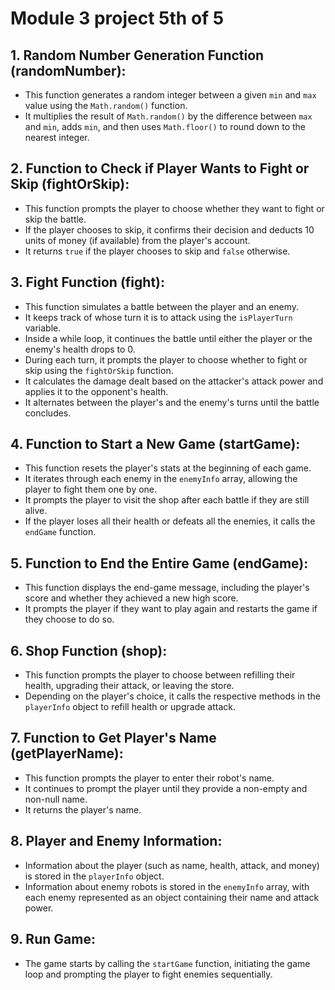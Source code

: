 # Module 3 project 5th of 5

## 1. Random Number Generation Function (randomNumber):

- This function generates a random integer between a given <code>min</code> and <code>max</code> value using the <code>Math.random()</code> function.
- It multiplies the result of <code>Math.random()</code> by the difference between <code>max</code> and <code>min</code>, adds <code>min</code>, and then uses <code>Math.floor()</code> to round down to the nearest integer.

## 2. Function to Check if Player Wants to Fight or Skip (fightOrSkip):

- This function prompts the player to choose whether they want to fight or skip the battle.
- If the player chooses to skip, it confirms their decision and deducts 10 units of money (if available) from the player's account.
- It returns <code>true</code> if the player chooses to skip and <code>false</code> otherwise.

## 3. Fight Function (fight):

- This function simulates a battle between the player and an enemy.
- It keeps track of whose turn it is to attack using the <code>isPlayerTurn</code> variable.
- Inside a while loop, it continues the battle until either the player or the enemy's health drops to 0.
- During each turn, it prompts the player to choose whether to fight or skip using the <code>fightOrSkip</code> function.
- It calculates the damage dealt based on the attacker's attack power and applies it to the opponent's health.
- It alternates between the player's and the enemy's turns until the battle concludes.

## 4. Function to Start a New Game (startGame):

- This function resets the player's stats at the beginning of each game.
- It iterates through each enemy in the <code>enemyInfo</code> array, allowing the player to fight them one by one.
- It prompts the player to visit the shop after each battle if they are still alive.
- If the player loses all their health or defeats all the enemies, it calls the <code>endGame</code> function.

## 5. Function to End the Entire Game (endGame):

- This function displays the end-game message, including the player's score and whether they achieved a new high score.
- It prompts the player if they want to play again and restarts the game if they choose to do so.

## 6. Shop Function (shop):

- This function prompts the player to choose between refilling their health, upgrading their attack, or leaving the store.
- Depending on the player's choice, it calls the respective methods in the <code>playerInfo</code> object to refill health or upgrade attack.

## 7. Function to Get Player's Name (getPlayerName):

- This function prompts the player to enter their robot's name.
- It continues to prompt the player until they provide a non-empty and non-null name.
- It returns the player's name.

## 8. Player and Enemy Information:

- Information about the player (such as name, health, attack, and money) is stored in the <code>playerInfo</code> object.
- Information about enemy robots is stored in the <code>enemyInfo</code> array, with each enemy represented as an object containing their name and attack power.

## 9. Run Game:

- The game starts by calling the <code>startGame</code> function, initiating the game loop and prompting the player to fight enemies sequentially.
